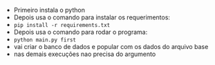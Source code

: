 - Primeiro instala o python
- Depois usa o comando para instalar os requerimentos:
- `pip install -r requirements.txt`
- Depois usa o comando para rodar o programa:
- `python main.py first`
- vai criar o banco de dados e popular com os dados do arquivo base
- nas demais execuções nao precisa do argumento
